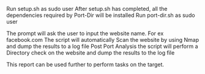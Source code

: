 Run setup.sh as sudo user
After setup.sh has completed, all the dependencies required by Port-Dir will be installed
Run port-dir.sh as sudo user

The prompt will ask the user to input the website name. For ex facebook.com
The script will automatically Scan the website by using Nmap and dump the results to a log file
Post Port Analysis the script will perform a Directory check on the website and dump the results to the log file

This report can be used further to perform tasks on the target.
